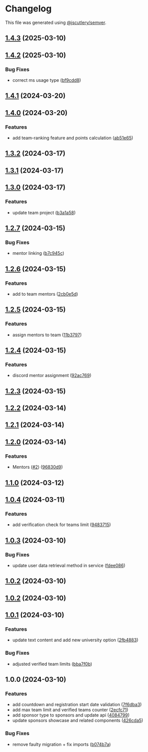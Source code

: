 # Changelog

This file was generated using [@jscutlery/semver](https://github.com/jscutlery/semver).

## [1.4.3](https://github.com/fss-fmi/fmicodes-2024/compare/v1.4.2...v1.4.3) (2025-03-10)

## [1.4.2](https://github.com/fss-fmi/fmicodes-2024/compare/v1.4.1...v1.4.2) (2025-03-10)

### Bug Fixes

- correct ms usage type ([bf9cdd8](https://github.com/fss-fmi/fmicodes-2024/commit/bf9cdd8478cf8cf781ddef4c4c68742252db85f5))

## [1.4.1](https://github.com/fss-fmi/fmicodes/compare/v1.4.0...v1.4.1) (2024-03-20)

## [1.4.0](https://github.com/fss-fmi/fmicodes/compare/v1.3.2...v1.4.0) (2024-03-20)

### Features

- add team-ranking feature and points calculation ([ab51e65](https://github.com/fss-fmi/fmicodes/commit/ab51e6559ce42125554553e98fa1696657c4745c))

## [1.3.2](https://github.com/fss-fmi/fmicodes/compare/v1.3.1...v1.3.2) (2024-03-17)

## [1.3.1](https://github.com/fss-fmi/fmicodes/compare/v1.3.0...v1.3.1) (2024-03-17)

## [1.3.0](https://github.com/fss-fmi/fmicodes/compare/v1.2.7...v1.3.0) (2024-03-17)

### Features

- update team project ([b3a1a58](https://github.com/fss-fmi/fmicodes/commit/b3a1a58092d7affbb1f90c001a063bcc2820ecdb))

## [1.2.7](https://github.com/fss-fmi/fmicodes/compare/v1.2.6...v1.2.7) (2024-03-15)

### Bug Fixes

- mentor linking ([b7c945c](https://github.com/fss-fmi/fmicodes/commit/b7c945c6bc5656249253923fabe339ec9a7addb4))

## [1.2.6](https://github.com/fss-fmi/fmicodes/compare/v1.2.5...v1.2.6) (2024-03-15)

### Features

- add to team mentors ([2cb0e5d](https://github.com/fss-fmi/fmicodes/commit/2cb0e5d9f32e5302a2c63dce2dcb5a6683023baf))

## [1.2.5](https://github.com/fss-fmi/fmicodes/compare/v1.2.4...v1.2.5) (2024-03-15)

### Features

- assign mentors to team ([11b3797](https://github.com/fss-fmi/fmicodes/commit/11b379785f464863d23e89f871726660f94b68cf))

## [1.2.4](https://github.com/fss-fmi/fmicodes/compare/v1.2.3...v1.2.4) (2024-03-15)

### Features

- discord mentor assignment ([92ac769](https://github.com/fss-fmi/fmicodes/commit/92ac769643210634856ab650e67d74b78490e69e))

## [1.2.3](https://github.com/fss-fmi/fmicodes/compare/v1.2.2...v1.2.3) (2024-03-15)

## [1.2.2](https://github.com/fss-fmi/fmicodes/compare/v1.2.1...v1.2.2) (2024-03-14)

## [1.2.1](https://github.com/fss-fmi/fmicodes/compare/v1.2.0...v1.2.1) (2024-03-14)

## [1.2.0](https://github.com/fss-fmi/fmicodes/compare/v1.1.0...v1.2.0) (2024-03-14)

### Features

- Mentors ([#2](https://github.com/fss-fmi/fmicodes/issues/2)) ([96830d9](https://github.com/fss-fmi/fmicodes/commit/96830d96f1cd0e6899540d05fad2210075b7747c))

## [1.1.0](https://github.com/fss-fmi/fmicodes/compare/v1.0.4...v1.1.0) (2024-03-12)

## [1.0.4](https://github.com/fss-fmi/fmicodes/compare/v1.0.3...v1.0.4) (2024-03-11)

### Features

- add verification check for teams limit ([9483715](https://github.com/fss-fmi/fmicodes/commit/948371507e295f85169f114476ba50b337e8b66d))

## [1.0.3](https://github.com/fss-fmi/fmicodes/compare/v1.0.2...v1.0.3) (2024-03-10)

### Bug Fixes

- update user data retrieval method in service ([fdee086](https://github.com/fss-fmi/fmicodes/commit/fdee086a527858500af6ac3dfa8b08262cd10d40))

## [1.0.2](https://github.com/fss-fmi/fmicodes/compare/v1.0.1...v1.0.2) (2024-03-10)

## [1.0.2](https://github.com/fss-fmi/fmicodes/compare/v1.0.1...v1.0.2) (2024-03-10)

## [1.0.1](https://github.com/fss-fmi/fmicodes/compare/v1.0.0...v1.0.1) (2024-03-10)

### Features

- update text content and add new university option ([2fb4883](https://github.com/fss-fmi/fmicodes/commit/2fb48830fc3be3d54b9d0c25597c58af11d5a458))

### Bug Fixes

- adjusted verified team limits ([bba7f0b](https://github.com/fss-fmi/fmicodes/commit/bba7f0bc86a5e4fa6fb1d614f8cf3be752f58f3d))

## 1.0.0 (2024-03-10)

### Features

- add countdown and registration start date validation ([7f6dba3](https://github.com/fss-fmi/fmicodes/commit/7f6dba3c720e6b7c54a9d34b43d9fd018932a67e))
- add max team limit and verified teams counter ([2ecfc71](https://github.com/fss-fmi/fmicodes/commit/2ecfc71224cc4e9e4bab0cfe1f723256ac9287be))
- add sponsor type to sponsors and update api ([4084799](https://github.com/fss-fmi/fmicodes/commit/408479914d9d7d9b54762bbd132590f1105450a4))
- update sponsors showcase and related components ([426cda5](https://github.com/fss-fmi/fmicodes/commit/426cda53f40e298a37902241d5edd48ead70f338))

### Bug Fixes

- remove faulty migration + fix imports ([b074b7a](https://github.com/fss-fmi/fmicodes/commit/b074b7a07442dce60c234a6933ee3240ecc98988))
